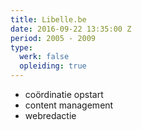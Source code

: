 ```yaml
---
title: Libelle.be
date: 2016-09-22 13:35:00 Z
period: 2005 - 2009
type:
  werk: false
  opleiding: true
---
```


* coördinatie opstart
* content management
* webredactie